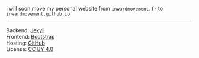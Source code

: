 i will soon move my personal website from `inwardmovement.fr` to `inwardmovement.github.io`

---

Backend: [Jekyll](https://jekyllrb.com/)  
Frontend: [Bootstrap](http://getbootstrap.com/)  
Hosting: [GitHub](https://pages.github.com/)  
License: [CC BY 4.0](https://creativecommons.org/licenses/by/4.0/)  
